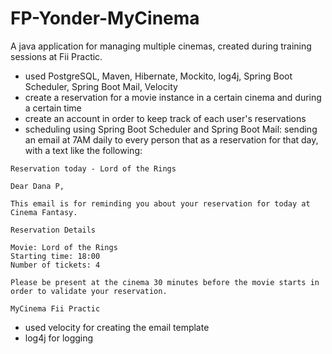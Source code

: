 # FP-Yonder-MyCinema
A java application for managing multiple cinemas, created during training sessions at Fii Practic.

- used PostgreSQL, Maven, Hibernate, Mockito, log4j, Spring Boot Scheduler, Spring Boot Mail, Velocity
- create a reservation for a movie instance in a certain cinema and during a certain time
- create an account in order to keep track of each user's reservations
- scheduling using Spring Boot Scheduler and Spring Boot Mail: sending an email at 7AM daily to every person that as a reservation for that day, with a text like the following:

```
Reservation today - Lord of the Rings

Dear Dana P,

This email is for reminding you about your reservation for today at Cinema Fantasy.

Reservation Details

Movie: Lord of the Rings
Starting time: 18:00
Number of tickets: 4

Please be present at the cinema 30 minutes before the movie starts in order to validate your reservation.

MyCinema Fii Practic
```
- used velocity for creating the email template
- log4j for logging
